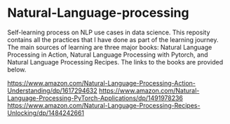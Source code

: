 # Natural-Language-processing
Self-learning process on NLP use cases in data science. 
This reposity contains all the practices that I have done as part of the learning journey.
The main sources of learning are three major books: Natural Language Processing in Action, Natural Language Processing with Pytorch, and Natural Language Processing Recipes. The links to the books are provided below.

https://www.amazon.com/Natural-Language-Processing-Action-Understanding/dp/1617294632
https://www.amazon.com/Natural-Language-Processing-PyTorch-Applications/dp/1491978236
https://www.amazon.com/Natural-Language-Processing-Recipes-Unlocking/dp/1484242661
